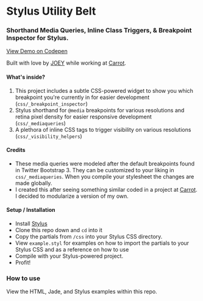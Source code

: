 Stylus Utility Belt
=========
### Shorthand Media Queries, Inline Class Triggers, & Breakpoint Inspector for Stylus.

[View Demo on Codepen](http://cdpn.io/vtcwL)

Built with love by [JOEY](http://joeylabs.com) while working at [Carrot](http://carrot.is). 

#### What's inside?
1. This project includes a subtle CSS-powered widget to show you which breakpoint you're currently in for easier development (`css/_breakpoint_inspector`)
2. Stylus shorthand for `@media` breakpoints for various resolutions and retina pixel density for easier responsive development (`css/_mediaqueries`)
3. A plethora of inline CSS tags to trigger visibility on various resolutions (`css/_visibility_helpers`)

#### Credits
- These media queries were modeled after the default breakpoints found in Twitter Bootstrap 3. They can be customized to your liking in `css/_mediaqueries`. When you compile your stylesheet the changes are made globally.
- I created this after seeing something similar coded in a project at [Carrot](http://carrot.is). I decided to modularize a version of my own.

#### Setup / Installation
- Install [Stylus](https://www.npmjs.org/package/stylus)
- Clone this repo down and `cd` into it
- Copy the partials from `/css` into your Stylus CSS directory.
- View `example.styl` for examples on how to import the partials to your Stylus CSS and as a reference on how to use
- Compile with your Stylus-powered project.
- Profit!

### How to use
View the HTML, Jade, and Stylus examples within this repo.

    

